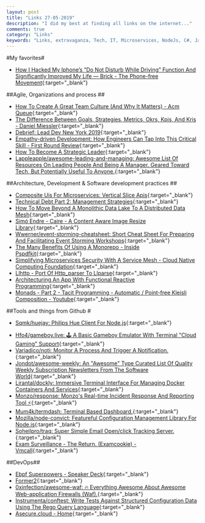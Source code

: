 ```yaml
---
layout: post
title: "Links 27-05-2019"
description: "I did my best at finding all links on the internet..."
comments: true
category: "Links"
keywords: "Links, extravaganza, Tech, IT, Microservices, NodeJs, C#, Javascript, Solution architecture"
---
```

<!-- markdownlint-disable MD033 MD020-->
#My favorites<a name="favorites"></a>#

- [How I Hacked My Iphone’s “Do Not Disturb While Driving” Function And Significantly Improved My Life — Brick - The Phone-free Movement](https://www.gobricknow.com/blog/2018/5/18/how-i-hacked-my-iphones-do-not-disturb-while-driving-function-and-significantly-improved-my-life){:target="_blank"}

##Agile, Organizations and process<a name="agile"></a> ##

- [How To Create A Great Team Culture (And Why It Matters) - Acm Queue](https://queue.acm.org/detail.cfm?id=3323993){:target="_blank"}
- [The Difference Between Goals, Strategies, Metrics, Okrs, Kpis, And Kris - Daniel Miessler](https://danielmiessler.com/blog/the-difference-between-goals-strategies-metrics-okrs-kpis-and-kris/){:target="_blank"}
- [Debrief: Lead Dev New York 2019](http://blog.testdouble.com/posts/2019-05-06-debrief-leaddev-ny-2019){:target="_blank"}
- [Empathy-driven Development: How Engineers Can Tap Into This Critical Skill - First Round Review](https://firstround.com/review/empathy-driven-development-how-engineers-can-tap-into-this-critical-skill/){:target="_blank"}
- [How To Become A Strategic Leader](https://sloanreview.mit.edu/article/how-to-become-a-strategic-leader/){:target="_blank"}
- [Lappleapple/awesome-leading-and-managing: Awesome List Of Resources On Leading People And Being A Manager. Geared Toward Tech, But Potentially Useful To Anyone.](https://github.com/LappleApple/awesome-leading-and-managing){:target="_blank"}

##Architecture, Development & Software development practices <a name="development"></a>##

- [Composite Uis For Microservices: Vertical Slice Apis](https://jimmybogard.com/composite-uis-for-microservices-vertical-slice-apis/){:target="_blank"}
- [Technical Debt Part 2: Management Strategies](https://hashrocket.com/blog/posts/technical-debt-part-2-management-strategies){:target="_blank"}
- [How To Move Beyond A Monolithic Data Lake To A Distributed Data Mesh](https://martinfowler.com/articles/data-monolith-to-mesh.html#TheNextEnterpriseDataPlatformArchitecture){:target="_blank"}
- [Simó Endre - Caire - A Content Aware Image Resize Library](http://www.esimov.com/2019/05/caire-a-content-aware-image-resizing-library#.XNciF44zYzP){:target="_blank"}
- [Wwerner/event-storming-cheatsheet: Short Cheat Sheet For Preparing And Facilitating Event Storming Workshops](https://github.com/wwerner/event-storming-cheatsheet?__s=rz6syqwso5amykgnmqva){:target="_blank"}
- [The Many Benefits Of Using A Monorepo - Inside Pspdfkit](https://pspdfkit.com/blog/2019/benefits-of-a-monorepo/){:target="_blank"}
- [Simplifying Microservices Security With A Service Mesh - Cloud Native Computing Foundation](https://www.cncf.io/blog/2019/04/25/simplifying-microservices-security-with-a-service-mesh/){:target="_blank"}
- [Llhttp - Port Of Http_parser To Llparse](https://llhttp.org/){:target="_blank"}
- [Architecturing An App With Functional Reactive Programming](https://www.welcometothejungle.co/fr/articles/functional-reactive-programming-architecture){:target="_blank"}
- [Monads - Part 2 - Tacit Programming - Automatic / Point-free Kleisli Composition - Youtube](https://www.youtube.com/watch?v=TZYyLLSV7aA){:target="_blank"}

##Tools and things from Github <a name="tools"></a> #

* [Sqmk/huejay: Philips Hue Client For Node.js](https://github.com/sqmk/huejay){:target="_blank"}
- [Hfo4/gameboy.live: 🕹️ A Basic Gameboy Emulator With Terminal "Cloud Gaming" Support](https://github.com/HFO4/gameboy.live){:target="_blank"}
- [Variadico/noti: Monitor A Process And Trigger A Notification.](https://github.com/variadico/noti){:target="_blank"}
- [Jondot/awesome-weekly: An "Awesome" Type Curated List Of Quality Weekly Subscription Newsletters From The Software World](https://github.com/jondot/awesome-weekly){:target="_blank"}
- [Lirantal/dockly: Immersive Terminal Interface For Managing Docker Containers And Services](https://github.com/lirantal/dockly){:target="_blank"}
- [Monzo/response: Monzo's Real-time Incident Response And Reporting Tool ⚡️](https://github.com/monzo/response){:target="_blank"}
- [Mum4k/termdash: Terminal Based Dashboard.](https://github.com/mum4k/termdash){:target="_blank"}
- [Mozilla/node-convict: Featureful Configuration Management Library For Node.js](https://github.com/mozilla/node-convict){:target="_blank"}
- [Soheilpro/traq: Super Simple Email Open/click Tracking Server.](https://github.com/soheilpro/traq){:target="_blank"}
- [Exam Surveillance - The Return. (Examcookie) - Vmcall](https://vmcall.github.io/reversal/2019/05/16/exam-surveillance2.html){:target="_blank"}

##DevOps<a name="devops"></a>##

- [Ebpf Superpowers - Speaker Deck](https://speakerdeck.com/lizrice/ebpf-superpowers?slide=24){:target="_blank"}
- [Former2](https://former2.com/){:target="_blank"}
- [0xinfection/awesome-waf: 🔥 Everything Awesome About Awesome Web-application Firewalls (Waf).](https://github.com/0xInfection/Awesome-WAF){:target="_blank"}
- [Instrumenta/conftest: Write Tests Against Structured Configuration Data Using The Rego Query Language](https://github.com/instrumenta/conftest){:target="_blank"}
- [Asecure.cloud - Home](https://asecure.cloud/){:target="_blank"}